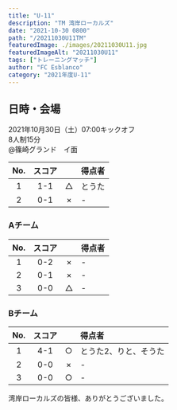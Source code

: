 ```yaml
---
title: "U-11"
description: "TM 湾岸ローカルズ"
date: "2021-10-30 0800"
path: "/20211030U11TM"
featuredImage: ./images/20211030U11.jpg
featuredImageAlt: "20211030U11"
tags: ["トレーニングマッチ"]
author: "FC Esblanco"
category: "2021年度U-11"
---
```


## 日時・会場

2021年10月30日（土）07:00キックオフ   
8人制15分   
@篠崎グランド　イ面


| No.| スコア |   | 得点者  |
|:--:|:------:|:-:|:--------|
| 1  | 1-1    | △|とうた |
| 2  | 0-1    | ×|- |

### Aチーム

| No.| スコア |   | 得点者  |
|:--:|:------:|:-:|:--------|
| 1  | 0-2    | × |- |
| 2  | 0-1    | × |- |
| 3  | 0-0    | △ |- |

### Bチーム

| No.| スコア |   | 得点者  |
|:--:|:------:|:-:|:--------|
| 1  | 4-1    | ○ |とうた2、りと、そうた |
| 2  | 0-0    | × |- |
| 3  | 0-0    | ○ |- |

湾岸ローカルズの皆様、ありがとうございました。
